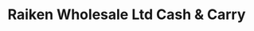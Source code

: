 ---
title: "Raiken Wholesale Ltd Cash & Carry"
url: /gateshead/raiken-wholesale-ltd-cash-and-carry/
shop: shop
---
